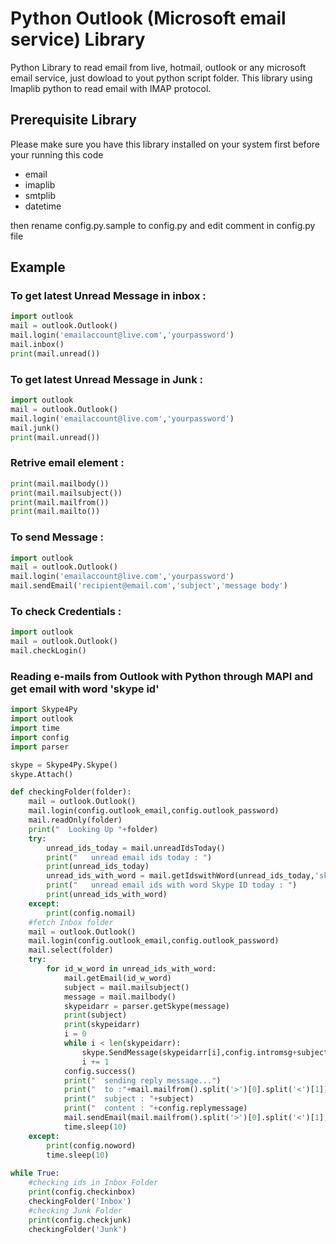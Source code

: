 # Python Outlook (Microsoft email service) Library
Python Library to read email from live, hotmail, outlook or any microsoft email service, just dowload to yout python script folder. This library using Imaplib python to read email with IMAP protocol.
## Prerequisite Library
Please make sure you have this library installed on your system first before your running this code
 * email
 * imaplib
 * smtplib
 * datetime

then rename config.py.sample to config.py and edit comment in config.py file
 
## Example
### To get latest Unread Message in inbox :
```py
import outlook
mail = outlook.Outlook()
mail.login('emailaccount@live.com','yourpassword')
mail.inbox()
print(mail.unread())
```

### To get latest Unread Message in Junk :
```py
import outlook
mail = outlook.Outlook()
mail.login('emailaccount@live.com','yourpassword')
mail.junk()
print(mail.unread())
```

### Retrive email element :
```py
print(mail.mailbody())
print(mail.mailsubject())
print(mail.mailfrom())
print(mail.mailto())
```

### To send Message :
```py
import outlook
mail = outlook.Outlook()
mail.login('emailaccount@live.com','yourpassword')
mail.sendEmail('recipient@email.com','subject','message body')
```

### To check Credentials :
```py
import outlook
mail = outlook.Outlook()
mail.checkLogin()
```
### Reading e-mails from Outlook with Python through MAPI and get email with word 'skype id'
```py
import Skype4Py
import outlook
import time
import config
import parser

skype = Skype4Py.Skype()
skype.Attach()

def checkingFolder(folder):
	mail = outlook.Outlook()
	mail.login(config.outlook_email,config.outlook_password)
	mail.readOnly(folder)
	print("  Looking Up "+folder)
	try:
		unread_ids_today = mail.unreadIdsToday()
		print("   unread email ids today : ")
		print(unread_ids_today)
		unread_ids_with_word = mail.getIdswithWord(unread_ids_today,'skype id')
		print("   unread email ids with word Skype ID today : ")
		print(unread_ids_with_word)
	except:
		print(config.nomail)
	#fetch Inbox folder
	mail = outlook.Outlook()
	mail.login(config.outlook_email,config.outlook_password)
	mail.select(folder)
	try:
		for id_w_word in unread_ids_with_word:
			mail.getEmail(id_w_word)
			subject = mail.mailsubject()
			message = mail.mailbody()
			skypeidarr = parser.getSkype(message)
			print(subject)
			print(skypeidarr)
			i = 0
			while i < len(skypeidarr):
				skype.SendMessage(skypeidarr[i],config.intromsg+subject+"\r\n with Content : \r\n"+message)
				i += 1
			config.success()
			print("  sending reply message...")
			print("  to :"+mail.mailfrom().split('>')[0].split('<')[1])
			print("  subject : "+subject)
			print("  content : "+config.replymessage)
			mail.sendEmail(mail.mailfrom().split('>')[0].split('<')[1],"Re : "+subject,config.replymessage)
			time.sleep(10)
	except:
		print(config.noword)
		time.sleep(10)
		
while True:
	#checking ids in Inbox Folder
	print(config.checkinbox)
	checkingFolder('Inbox')
	#checking Junk Folder
	print(config.checkjunk)
	checkingFolder('Junk')
	
```
